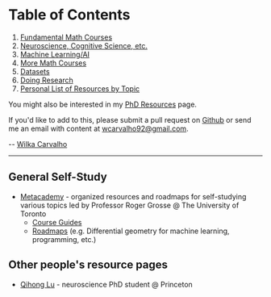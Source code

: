 # Table of Contents

  1. [Fundamental Math Courses](/ML-Brain-Resources/fundamental_math)
  2. [Neuroscience, Cognitive Science, etc.](/ML-Brain-Resources/brain)
  3. [Machine Learning/AI](/ML-Brain-Resources/advanced_ml)
  5. [More Math Courses](/ML-Brain-Resources/advanced_math)
  7. [Datasets](/ML-Brain-Resources/datasets)
  7. [Doing Research](/ML-Brain-Resources/research)
  8. [Personal List of Resources by Topic](/ML-Brain-Resources/personal)

You might also be interested in my [PhD Resources](https://wcarvalho.github.io/Phd-Resources/) page. 


If you'd like to add to this, please submit a pull request on [Github](https://github.com/wcarvalho/ML-Brain-Resources) or send me an email with content at wcarvalho92@gmail.com.


-- [Wilka Carvalho](https://wcarvalho.github.io/)

* * *

## General Self-Study
  
  * [Metacademy](https://metacademy.org/) - organized resources and roadmaps for self-studying various topics led by Professor Roger Grosse @ The University of Toronto
    * [Course Guides](https://metacademy.org/course_guides/)
    * [Roadmaps](https://metacademy.org/roadmaps/) (e.g. Differential geometry for machine learning, programming, etc.)

## Other people's resource pages

  * [Qihong Lu](https://qihongl.github.io/resources.html) - neuroscience PhD student @ Princeton